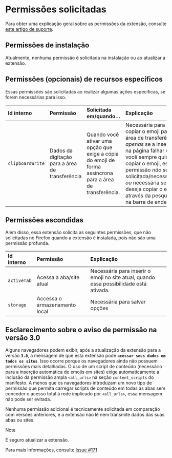 # Permissões solicitadas

Para obter uma explicação geral sobre as permissões da extensão, consulte [este artigo de suporte](https://support.mozilla.org/kb/permission-request-messages-firefox-extensions).

## Permissões de instalação

Atualmente, nenhuma permissão é solicitada na instalação ou ao atualizar a extensão.

## Permissões (opcionais) de recursos específicos

Essas permissões são solicitadas ao realizar algumas ações específicas, se forem necessárias para isso.

| Id interno       | Permissão                   | Solicitada em/quando…                                                                         | Explicação                                                                                                                                                                                      |
|:-----------------|:----------------------------|:----------------------------------------------------------------------------------------------|:-------------------------------------------------------------------------------------------------------------------------------------------------------------------------------------------------|
| `clipboardWrite` | Dados da digitação para a área de transferência | Quando você ativar uma opção que exige a cópia do emoji de forma assíncrona para a área de transferência. | Necessária para copiar o emoji para a área de transferência, _apenas_ se a inserção na página falhar (se você sempre quiser copiar o emoji, essa permissão _não_ será solicitada/necessária.) _ou_ necessária se você deseja copiar o emoji através da pesquisa na barra de endereço. |

## Permissões escondidas

Além disso, essa extensão solicita as seguintes permissões, que não solicitadas no Firefox quando a extensão é instalada, pois não são uma permissão profunda.

| Id interno  | Permissão                  | Explicação                                                        |
|:------------|:---------------------------|:------------------------------------------------------------------|
| `activeTab` | Acessa a aba/site atual    | Necessária para inserir o emoji no site atual, quando essa possibilidade está ativada. |
| `storage`   | Accessa o armazenamento local | Necessária para salvar opções                                  |

## Esclarecimento sobre o aviso de permissão na versão 3.0

Alguns navegadores podem exibir, após a atualização da extensão para a versão **`3.0`**, a mensagem de que esta extensão pode **`acessar seus dados em todos os sites`**.
Isso ocorre porque os navegadores ainda não possuem permissões mais detalhadas. O uso de um script de conteúdo (necessário para a inserção automática de emojis em sites) exige automaticamente a inclusão da permissão ampla `<all_urls>` na seção `content_scripts` do manifesto.
A menos que os navegadores introduzam um novo tipo de permissão que permita carregar scripts de conteúdo em todas as abas sem conceder o acesso total à rede implicado por `<all_urls>`, essa mensagem não pode ser evitada.

Nenhuma permissão adicional é tecnicamente solicitada em comparação com versões anteriores, e a extensão não lê nem transmite dados das suas abas ou sites.

> [!NOTE]
> É seguro atualizar a extensão.

Para mais informações, consulte [Issue #171](https://github.com/rugk/awesome-emoji-picker/issues/171)